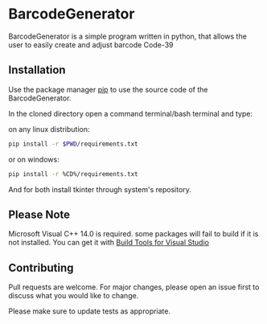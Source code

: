 # BarcodeGenerator

BarcodeGenerator is a simple program written in python, that allows the user to easily create and adjust barcode Code-39

## Installation

Use the package manager [pip](https://pip.pypa.io/en/stable/) to use the source code of the BarcodeGenerator.

In the cloned directory open a command terminal/bash terminal and type:

on any linux distribution: 
```bash
pip install -r $PWD/requirements.txt
```

or on windows: 
```bash
pip install -r %CD%/requirements.txt
```

And for both install tkinter through system's repository.

## Please Note
Microsoft Visual C++ 14.0 is required.
some packages will fail to build if it is not installed. You can get it with [Build Tools for Visual Studio](https://visualstudio.microsoft.com/downloads/)


## Contributing
Pull requests are welcome. For major changes, please open an issue first to discuss what you would like to change.

Please make sure to update tests as appropriate.
